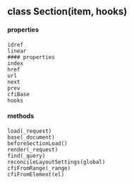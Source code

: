 ## class Section(item, hooks)  
#### properties  
    idref  
    linear  
    #### properties   
    index  
    href   
    url  
    next   
    prev   
    cfiBase  
    hooks  
#### methods  
    load(_request)  
    base(_document)  
    beforeSectionLoad()  
    render(_request)  
    find(_query)  
    reconcileLayoutSettings(global)  
    cfiFromRange(_range)  
    cfiFromElement(el)  